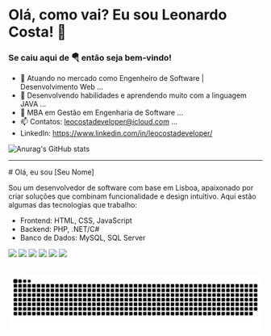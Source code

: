 <h1> Olá, como vai? Eu sou Leonardo Costa! 👋 </h1>

<h3> Se caiu aqui de 🪂 então seja bem-vindo! </h3>

- 🔭 Atuando no mercado como Engenheiro de Software | Desenvolvimento Web ...
- 🌱 Desenvolvendo habilidades e aprendendo muito com a linguagem JAVA ...
- 👯 MBA em Gestão em Engenharia de Software ...
- 📫 Contatos: leocostadeveloper@icloud.com ...
- LinkedIn: https://www.linkedin.com/in/leocostadeveloper/

![Anurag's GitHub stats](https://github-readme-stats.vercel.app/api?username=leocostarj22&show_icons=true&theme=tokyonight)

<hr>
<div style="align: center">
# Olá, eu sou [Seu Nome]

Sou um desenvolvedor de software com base em Lisboa, apaixonado por criar soluções que combinam funcionalidade e design intuitivo. Aqui estão algumas das tecnologias que trabalho:

- Frontend: HTML, CSS, JavaScript
- Backend: PHP, .NET/C#
- Banco de Dados: MySQL, SQL Server

<img src="https://img.shields.io/badge/-HTML-E34F26?style=flat&logo=html5&logoColor=white" height="40" />
<img src="https://img.shields.io/badge/-CSS-1572B6?style=flat&logo=css3&logoColor=white" height="40" />
<img src="https://img.shields.io/badge/-JavaScript-F7DF1E?style=flat&logo=javascript&logoColor=black" height="40" />
<img src="https://img.shields.io/badge/-PHP-777BB4?style=flat&logo=php&logoColor=white" height="40" />
<img src="https://img.shields.io/badge/-.NET-512BD4?style=flat&logo=.net&logoColor=white" height="40" />
<img src="https://img.shields.io/badge/-C%23-239120?style=flat&logo=c-sharp&logoColor=white" height="40" />

</div>
<br>
<div>

  ![GitHub Snake Light](https://raw.githubusercontent.com/Platane/snk/output/github-contribution-grid-snake.svg)
  
</div>

